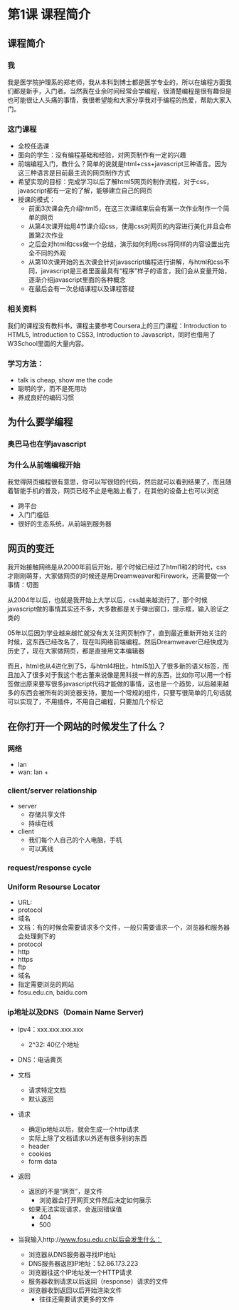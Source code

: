 # 第1课 课程简介

## 课程简介
### 我
我是医学院护理系的郑老师，我从本科到博士都是医学专业的，所以在编程方面我们都是新手，入门者。当然我在业余时间经常会学编程，很清楚编程是很有趣但是也可能很让人头痛的事情，我很希望能和大家分享我对于编程的热爱，帮助大家入门。
### 这门课程
- 全校任选课
- 面向的学生：没有编程基础和经验，对网页制作有一定的兴趣
- 前端编程入门，教什么？简单的说就是html+css+javascript三种语言。因为这三种语言是目前最主流的网页制作方式
- 希望实现的目标：完成学习以后了解html5网页的制作流程，对于css，javascript都有一定的了解，能够建立自己的网页
- 授课的模式：
  - 前面3次课会先介绍html5，在这三次课结束后会有第一次作业制作一个简单的网页
  - 从第4次课开始用4节课介绍css，使用css对网页的内容进行美化并且会布置第2次作业
  - 之后会对html和css做一个总结，演示如何利用css将同样的内容设置出完全不同的外观
  - 从第10次课开始的五次课会针对javascript编程进行讲解，与html和css不同，javascript是三者里面最具有“程序”样子的语言，我们会从变量开始，逐渐介绍javascript里面的各种概念
  - 在最后会有一次总结课程以及课程答疑
### 相关资料
我们的课程没有教科书，课程主要参考Coursera上的三门课程：Introduction to HTML5, Introduction to CSS3, Introduction to Javascript，同时也借用了W3School里面的大量内容。

### 学习方法：

- talk is cheap, show me the code
- 聪明的学，而不是死用功
- 养成良好的编码习惯

## 为什么要学编程
### 奥巴马也在学javascript

### 为什么从前端编程开始
我觉得网页编程很有意思，你可以写很短的代码，然后就可以看到结果了，而且随着智能手机的普及，网页已经不止是电脑上看了，在其他的设备上也可以浏览
- 跨平台
- 入门门槛低
- 很好的生态系统，从前端到服务器

## 网页的变迁
我开始接触网络是从2000年前后开始，那个时候已经过了html1和2的时代，css才刚刚萌芽，大家做网页的时候还是用Dreamweaver和Firework，还需要做一个事情：切图

从2004年以后，也就是我开始上大学以后，css越来越流行了，那个时候javascript做的事情其实还不多，大多数都是关于弹出窗口，提示框，输入验证之类的

05年以后因为学业越来越忙就没有太关注网页制作了，直到最近重新开始关注的时候，这东西已经改名了，现在叫网络前端编程。然后Dreamweaver已经快成为历史了，现在大家做网页，都是直接用文本编辑器

而且，html也从4进化到了5，与html4相比，html5加入了很多新的语义标签，而且加入了很多对于我这个老古董来说像是黑科技一样的东西，比如你可以用一个标签做出原来要写很多javascript代码才能做的事情，这也是一个趋势，以后越来越多的东西会被所有的浏览器支持，要加一个常规的组件，只要写很简单的几句话就可以实现了，不用插件，不用自己编程，只要加几个标记

## 在你打开一个网站的时候发生了什么？
### 网络
- lan
- wan: lan +
### client/server relationship
- server
  - 存储共享文件
  - 持续在线
- client
  - 我们每个人自己的个人电脑，手机
  - 可以离线

### request/response cycle

### Uniform Resourse Locator
- URL:
 - protocol
 - 域名
 - 文档：有的时候会需要请求多个文件，一般只需要请求一个，浏览器和服务器会处理剩下的
- protocol
 - http
 - https
 - ftp
- 域名
 - 指定需要浏览的网站
  - fosu.edu.cn, baidu.com
### ip地址以及DNS（Domain Name Server)
- Ipv4：xxx.xxx.xxx.xxx
  - 2^32: 40亿个地址
- DNS：电话黄页

- 文档
  - 请求特定文档
  - 默认返回

- 请求
  - 确定ip地址以后，就会生成一个http请求
  - 实际上除了文档请求以外还有很多别的东西
   - header
   - cookies
   - form data
- 返回
  - 返回的不是“网页”，是文件
    - 浏览器会打开网页文件然后决定如何展示
  - 如果无法实现请求，会返回错误值
    - 404
    - 500

- 当我输入http://www.fosu.edu.cn以后会发生什么：
  - 浏览器从DNS服务器寻找IP地址
  - DNS服务器返回IP地址：52.86.173.223
  - 浏览器往这个IP地址发一个HTTP请求
  - 服务器收到请求以后返回（response）请求的文件
  - 浏览器收到返回以后开始渲染文件
    - 往往还需要请求更多的文件

